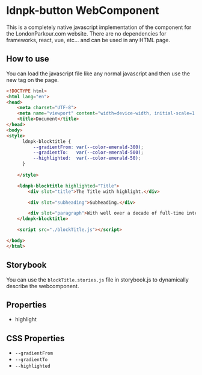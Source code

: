 # ldnpk-button WebComponent

This is a completely native javascript implementation of the component for the 
LondonParkour.com website. 
There are no dependencies for frameworks, react, vue, etc... and can be used
in any HTML page.

## How to use

You can load the javascript file like any normal javascript and then use the new 
tag on the page.

```html
<!DOCTYPE html>
<html lang="en">
<head>
    <meta charset="UTF-8">
    <meta name="viewport" content="width=device-width, initial-scale=1.0">
    <title>Document</title>
</head>
<body>
<style>
      ldnpk-blocktitle {
          --gradientFrom: var(--color-emerald-300);
          --gradientTo:   var(--color-emerald-500);
          --highlighted:  var(--color-emerald-50);
      } 
        
    </style>

    <ldnpk-blocktitle highlighted="Title">
        <div slot="title">The Title with highlight.</div>

        <div slot="subheading">Subheading.</div>

        <div slot="paragraph">With well over a decade of full-time international parkour and movement coaching, our coaches are among the most accomplished in the world. Instructing all levels of ability, professions and demographics, we’re certain we can help you too.</div>
    </ldnpk-blocktitle>

    <script src="./blockTitle.js"></script>

</body>
</html>
```

## Storybook

You can use the `blockTitle.stories.js` file in storybook.js to dynamically describe 
the webcomponent.

## Properties

- highlight

## CSS Properties

- `--gradientFrom`
- `--gradientTo`
- `--highlighted`